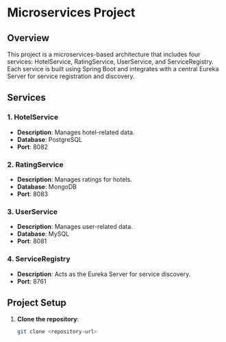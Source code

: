# Microservices Project

## Overview
This project is a microservices-based architecture that includes four services: HotelService, RatingService, UserService, and ServiceRegistry. Each service is built using Spring Boot and integrates with a central Eureka Server for service registration and discovery.

## Services

### 1. HotelService
- **Description**: Manages hotel-related data.
- **Database**: PostgreSQL
- **Port**: 8082

### 2. RatingService
- **Description**: Manages ratings for hotels.
- **Database**: MongoDB
- **Port**: 8083

### 3. UserService
- **Description**: Manages user-related data.
- **Database**: MySQL
- **Port**: 8081

### 4. ServiceRegistry
- **Description**: Acts as the Eureka Server for service discovery.
- **Port**: 8761

## Project Setup
1. **Clone the repository**:
   ```bash
   git clone <repository-url>
